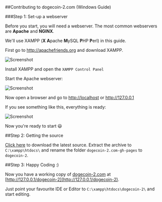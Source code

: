 ##Contributing to dogecoin-2.com (Windows Guide)


###Step 1: Set-up a webserver

Before you start, you will need a webserver. The most common webservers are **Apache** and **NGINX**.

We'll use XAMPP (**X** **A**pache **M**ySQL **P**HP **P**erl) in this guide.

First go to http://apachefriends.org and download XAMPP.

![Screenshot](http://i.imgur.com/661Em5t.jpg)

Install XAMPP and open the `XAMPP Control Panel`

Start the Apache webserver:

![Screenshot](http://i.imgur.com/rRq2cpv.png)

Now open a browser and go to [http://localhost](http://localhost) or http://127.0.0.1

If you see something like this, everything is ready:

![Screenshot](http://i.imgur.com/KVW0QZR.png)

Now you're ready to start :smiley:

##Step 2: Getting the source

[Click here](https://github.com/dogecoin-2/dogecoin-2.com/archive/gh-pages.zip) to download the latest source.
Extract the archive to `C:\xampp\htdocs\` and rename the folder `dogecoin-2.com-gh-pages` to `dogecoin-2`.

##Step 3: Happy Coding :)

Now you have a working copy of [dogecoin-2.com](http://dogecoin-2.com) at [http://127.0.0.1/dogecoin-2](http://127.0.0.1/dogecoin-2).

Just point your favourite IDE or Editor to `C:\xampp\htdocs\dogecoin-2\`  and start editing.
